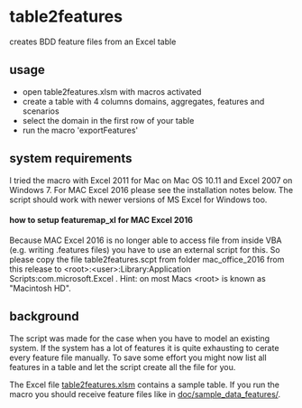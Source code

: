 # table2features
creates BDD feature files from an Excel table

## usage

* open table2features.xlsm with macros activated
* create a table with 4 columns domains, aggregates, features and scenarios
* select the domain in the first row of your table
* run the macro 'exportFeatures'

## system requirements
I tried the macro with Excel 2011 for Mac on Mac OS 10.11 and Excel 2007 on Windows 7. For MAC Excel 2016 please see the installation notes below. The script should work with newer versions of MS Excel for Windows too.

#### how to setup featuremap_xl for MAC Excel 2016
Because MAC Excel 2016 is no longer able to access file from inside VBA (e.g. writing .features files) you have to use an external script for this. So please copy the file table2features.scpt from folder mac_office_2016 from this release to \<root>:\<user>:Library:Application Scripts:com.microsoft.Excel . Hint: on most Macs \<root> is known as "Macintosh HD".

## background
The script was made for the case when you have to model an existing system. If the system has a lot of features it is quite exhausting to cerate every feature file manually. To save some effort you might now list all features in a table and let the script create all the file for you. 

The Excel file [table2features.xlsm](table2features.xlsm) contains a sample table. If you run the macro you should receive feature files like in [doc/sample_data_features/](doc/sample_data_features).